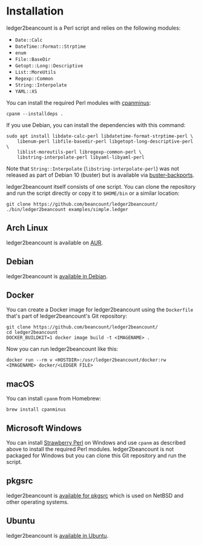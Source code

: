 # Installation

ledger2beancount is a Perl script and relies on the following modules:

* `Date::Calc`
* `DateTime::Format::Strptime`
* `enum`
* `File::BaseDir`
* `Getopt::Long::Descriptive`
* `List::MoreUtils`
* `Regexp::Common`
* `String::Interpolate`
* `YAML::XS`

You can install the required Perl modules with
[cpanminus](https://metacpan.org/pod/distribution/App-cpanminus/bin/cpanm):

```shell
cpanm --installdeps .
```

If you use Debian, you can install the dependencies with this command:

```shell
sudo apt install libdate-calc-perl libdatetime-format-strptime-perl \
    libenum-perl libfile-basedir-perl libgetopt-long-descriptive-perl \
    liblist-moreutils-perl libregexp-common-perl \
    libstring-interpolate-perl libyaml-libyaml-perl
```

Note that `String::Interpolate` (`libstring-interpolate-perl`) was not
released as part of Debian 10 (buster) but is available via
[buster-backports](https://backports.debian.org/).

ledger2beancount itself consists of one script.  You can clone the
repository and run the script directly or copy it to `$HOME/bin` or
a similar location:

```shell
git clone https://github.com/beancount/ledger2beancount/
./bin/ledger2beancount examples/simple.ledger
```

## Arch Linux

ledger2beancount is available on [AUR](https://aur.archlinux.org/packages/ledger2beancount/).

## Debian

ledger2beancount is [available in Debian](https://packages.debian.org/ledger2beancount).

## Docker

You can create a Docker image for ledger2beancount using the `Dockerfile`
that's part of ledger2beancount's Git repository:

```shell
git clone https://github.com/beancount/ledger2beancount/
cd ledger2beancount
DOCKER_BUILDKIT=1 docker image build -t <IMAGENAME> .
```

Now you can run ledger2beancount like this:

```shell
docker run --rm v <HOSTDIR>:/usr/ledger2beancount/docker:rw <IMAGENAME> docker/<LEDGER FILE>
```

## macOS

You can install `cpanm` from Homebrew:

```shell
brew install cpanminus
```

## Microsoft Windows

You can install [Strawberry Perl](http://strawberryperl.com/) on Windows
and use `cpanm` as described above to install the required Perl modules.
ledger2beancount is not packaged for Windows but you can clone this Git
repository and run the script.

## pkgsrc

ledger2beancount is [available for pkgsrc](https://pkgsrc.se/finance/ledger2beancount)
which is used on NetBSD and other operating systems.

## Ubuntu

ledger2beancount is [available in Ubuntu](https://packages.ubuntu.com/ledger2beancount).

